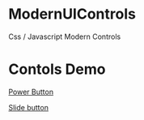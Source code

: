 # ModernUIControls
 Css / Javascript Modern Controls 


# Contols Demo 
[Power Button](https://htmlpreview.github.io/?https://github.com/kamrahul/ModernUIControls/blob/main/OnOffButton.html)

[Slide button](https://htmlpreview.github.io/?https://github.com/kamrahul/ModernUIControls/blob/main/SlideButton.html)